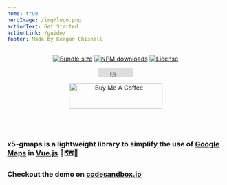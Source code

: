 ```yaml
---
home: true
heroImage: /img/logo.png
actionText: Get Started
actionLink: /guide/
footer: Made by Keagan Chisnall
---
```


<div style="text-align:center">
<p>
  <a href="https://npmjs.com/package/x5-gmaps"><img class="center" src="https://img.shields.io/bundlephobia/minzip/x5-gmaps" alt="Bundle size"/></a>
  <a href="https://npmjs.com/package/x5-gmaps"><img src="https://img.shields.io/npm/dm/x5-gmaps.svg?style=flat" alt="NPM downloads"></a>
  <a href="https://npmjs.com/package/x5-gmaps"><img src="https://img.shields.io/npm/l/x5-gmaps.svg?style=flat" alt="License"></a>
</p>

<p>
<iframe src="https://ghbtns.com/github-btn.html?user=xon52&repo=x5-gmaps&type=star&count=true&size=small" frameborder="0" scrolling="0" width="80" height="20" title="GitHub"></iframe>
</p>

<p>
<a href="https://www.buymeacoffee.com/chisnallio" target="_blank"><img src="https://cdn.buymeacoffee.com/buttons/v2/default-blue.png" alt="Buy Me A Coffee" style="height: 60px !important;width: 217px !important;" ></a>
</p>
</div>

<br/>
<br/>

### x5-gmaps is a lightweight library to simplify the use of [Google Maps](https://developers.google.com/maps/) in [Vue.js](http://vuejs.org) 🤏🗺️🧩

### Checkout the demo on [codesandbox.io](https://codesandbox.io/s/x5-gmaps-demo-6xww1)

